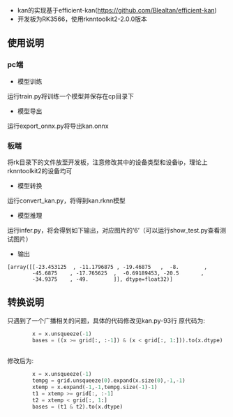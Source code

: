 - kan的实现基于efficient-kan(https://github.com/Blealtan/efficient-kan)
- 开发板为RK3566，使用rknntoolkit2-2.0.0版本

## 使用说明

### pc端
- 模型训练

运行train.py将训练一个模型并保存在cp目录下
- 模型导出

运行export_onnx.py将导出kan.onnx

### 板端
将rk目录下的文件放至开发板，注意修改其中的设备类型和设备ip，理论上rknntoolkit2的设备均可
- 模型转换

运行convert_kan.py，将得到kan.rknn模型
- 模型推理

运行infer.py，将会得到如下输出，对应图片的‘6’（可以运行show_test.py查看测试图片）
- 输出
```commandline
[array([[-23.453125  , -11.1796875 , -19.46875   ,  -8.        ,
        -45.6875    , -17.765625  ,  -0.69189453, -20.5       ,
        -34.9375    , -49.        ]], dtype=float32)]
```


## 转换说明
只遇到了一个广播相关的问题，具体的代码修改见kan.py-93行
原代码为:
```python
        x = x.unsqueeze(-1)
        bases = ((x >= grid[:, :-1]) & (x < grid[:, 1:])).to(x.dtype)
    
```
修改后为:
```python
        x = x.unsqueeze(-1)
        tempg = grid.unsqueeze(0).expand(x.size(0),-1,-1)
        xtemp = x.expand(-1,-1,tempg.size(-1)-1)
        t1 = xtemp >= grid[:, :-1]
        t2 = xtemp < grid[:, 1:]
        bases = (t1 & t2).to(x.dtype)
```
